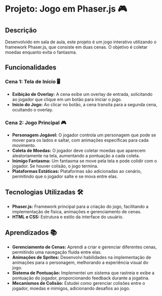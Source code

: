 # Projeto: Jogo em Phaser.js 🎮

## Descrição
Desenvolvido em sala de aula, este projeto é um jogo interativo utilizando o framework Phaser.js, que consiste em duas cenas. O objetivo é coletar moedas enquanto evita o fantasma. 

## Funcionalidades

### Cena 1: Tela de Início 🖥️
- **Exibição de Overlay:** A cena exibe um overlay de entrada, solicitando ao jogador que clique em um botão para iniciar o jogo.
- **Início do Jogo:** Ao clicar no botão, a cena transita para a segunda cena, ocultando o overlay.

### Cena 2: Jogo Principal 🎮
- **Personagem Jogável:** O jogador controla um personagem que pode se mover para os lados e saltar, com animações específicas para cada movimento.
- **Coleta de Moedas:** O jogador deve coletar moedas que aparecem aleatoriamente na tela, aumentando a pontuação a cada coleta. 
- **Inimigo Fantasma:** Um fantasma se move pela tela e pode colidir com o jogador. Se houver colisão, o jogo termina. 
- **Plataformas Estáticas:** Plataformas são adicionadas ao cenário, permitindo que o jogador salte e se mova entre elas.

## Tecnologias Utilizadas 🛠️
- **Phaser.js:** Framework principal para a criação do jogo, facilitando a implementação de física, animações e gerenciamento de cenas.
- **HTML e CSS:** Estrutura e estilo da interface do usuário.

## Aprendizados 📚
- **Gerenciamento de Cenas:** Aprendi a criar e gerenciar diferentes cenas, permitindo uma navegação fluida entre elas.
- **Animações de Sprites:** Desenvolvi habilidades na implementação de animações para o personagem, melhorando a experiência visual do jogo.
- **Sistema de Pontuação:** Implementei um sistema que rastreia e exibe a pontuação do jogador, proporcionando feedback durante a jogatina. 
- **Mecanismos de Colisão:** Estudei como gerenciar colisões entre o jogador, moedas e inimigos, adicionando desafios ao jogo.